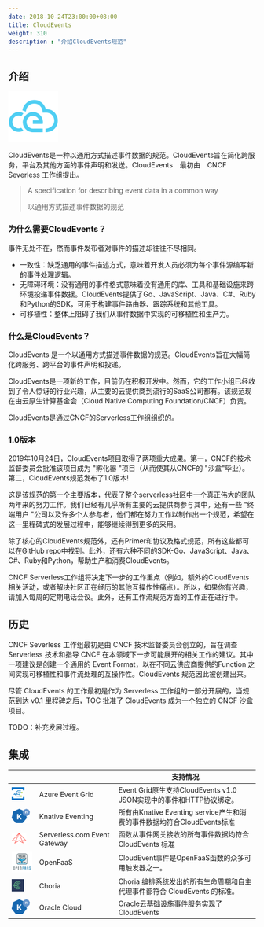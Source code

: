 ```yaml
---
date: 2018-10-24T23:00:00+08:00
title: CloudEvents
weight: 310
description : "介绍CloudEvents规范"
---
```


## 介绍

<img src="images/cloudevents-icon-color.png" style="zoom: 10%;" />

CloudEvents是一种以通用方式描述事件数据的规范。CloudEvents旨在简化跨服务，平台及其他方面的事件声明和发送。CloudEvents　最初由　CNCF Severless 工作组提出。

> A specification for describing event data in a common way
>
> 以通用方式描述事件数据的规范

### 为什么需要CloudEvents？

事件无处不在，然而事件发布者对事件的描述却往往不尽相同。

- 一致性：缺乏通用的事件描述方式，意味着开发人员必须为每个事件源编写新的事件处理逻辑。
- 无障碍环境：没有通用的事件格式意味着没有通用的库、工具和基础设施来跨环境投递事件数据。CloudEvents提供了Go、JavaScript、Java、C#、Ruby和Python的SDK，可用于构建事件路由器、跟踪系统和其他工具。
- 可移植性：整体上阻碍了我们从事件数据中实现的可移植性和生产力。

### 什么是CloudEvents？

CloudEvents 是一个以通用方式描述事件数据的规范。CloudEvents旨在大幅简化跨服务、跨平台的事件声明和投递。

CloudEvents是一项新的工作，目前仍在积极开发中。然而，它的工作小组已经收到了令人惊讶的行业兴趣，从主要的云提供商到流行的SaaS公司都有。该规范现在由云原生计算基金会（Cloud Native Computing Foundation/CNCF）负责。

CloudEvents是通过CNCF的Serverless工作组组织的。

### 1.0版本

2019年10月24日，CloudEvents项目取得了两项重大成果。第一，CNCF的技术监督委员会批准该项目成为 "孵化器 "项目（从而使其从CNCF的 "沙盒"毕业）。第二，CloudEvents规范发布了1.0版本!

这是该规范的第一个主要版本，代表了整个serverless社区中一个真正伟大的团队两年来的努力工作。我们已经有几乎所有主要的云提供商参与其中，还有一些 "终端用户 "公司以及许多个人参与者，他们都在努力工作以制作出一个规范，希望在这一里程碑式的发展过程中，能够继续得到更多的采用。

除了核心的CloudEvents规范外，还有Primer和协议及格式规范，所有这些都可以在GitHub repo中找到。此外，还有六种不同的SDK-Go、JavaScript、Java、C#、Ruby和Python，帮助生产和消费CloudEvents。

CNCF Serverless工作组将决定下一步的工作重点（例如，额外的CloudEvents相关活动，或者解决社区正在经历的其他互操作性痛点）。所以，如果你有兴趣，请加入每周的定期电话会议。此外，还有工作流规范方面的工作正在进行中。

## 历史

CNCF Severless 工作组最初是由 CNCF 技术监督委员会创立的，旨在调查 Serverless 技术和指导 CNCF 在本领域下一步可能展开的相关工作的建议。其中一项建议是创建一个通用的 Event Format，以在不同云供应商提供的Function 之间实现可移植性和事件流处理的互操作性。CloudEvents 规范因此被创建出来。

尽管 CloudEvents 的工作最初是作为 Serverless 工作组的一部分开展的，当规范到达 v0.1 里程碑之后，TOC 批准了 CloudEvents 成为一个独立的 CNCF 沙盒项目。

TODO：补充发展过程。

## 集成

|                                                              |                              | 支持情况                                                     |
| ------------------------------------------------------------ | ---------------------------- | ------------------------------------------------------------ |
| <img src="images/azure-event-grid.png" style="zoom:10%;" />  | Azure Event Grid             | Event Grid原生支持CloudEvents v1.0 JSON实现中的事件和HTTP协议绑定。 |
| <img src="images/knative.png" style="zoom:5%;" />            | Knative Eventing             | 所有由Knative Eventing service产生和消费的事件数据均符合CloudEvents标准 |
| <img src="images/serverless-event-gateway.png" style="zoom:10%;" /> | Serverless.com Event Gateway | 函数从事件网关接收的所有事件数据均符合 CloudEvents 标准      |
| <img src="images/openfaas.svg" style="zoom:40%;" />          | OpenFaaS                     | CloudEvent事件是OpenFaaS函数的众多可用触发器之一。           |
| <img src="images/choria.png" style="zoom:5%;" />             | Choria                       | Choria 编排系统发出的所有生命周期和自主代理事件都符合 CloudEvents 的标准。 |
| <img src="images/knative.png" style="zoom:5%;" />            | Oracle Cloud                 | Oracle云基础设施事件服务实现了CloudEvents                    |




